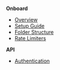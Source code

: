 [comment]: <> (Sidebar Config file)
[comment]: <> (Createdby: Jimmy Lan)
[comment]: <> (Creation Date: 2021-03-12)

**Onboard**

- [Overview](/README.md)
- [Setup Guide](/onboard/setup.md)
- [Folder Structure](/onboard/folder-structure.md)
- [Rate Limiters](/onboard/rate-limiters.md)

**API**

- [Authentication](/api/authentication.md)
